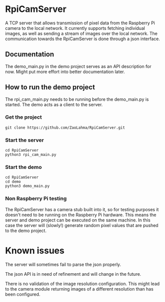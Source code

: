 # RpiCamServer
A TCP server that allows transmission of pixel data from the Raspberry Pi camera to the local network. It currently supports fetching individual images, as well as sending a stream of images over the local network. The communication towards the RpiCamServer is done through a json interface.

## Documentation
The demo_main.py in the demo project serves as an API description for now. Might put more effort into better documentation later.

## How to run the demo project
The rpi_cam_main.py needs to be running before the demo_main.py is started. The demo acts as a client to the server.

### Get the project
`git clone https://github.com/ZaoLahma/RpiCamServer.git`

### Start the server
```
cd RpiCamServer
python3 rpi_cam_main.py
```
### Start the demo
```
cd RpiCamServer
cd demo
python3 demo_main.py
```

### Non Raspberry Pi testing
The RpiCamServer has a camera stub built into it, so for testing purposes it doesn't need to be running on the Raspberry Pi hardware. This means the server and demo project can be executed on the same machine. In this case the server will (slowly!) generate random pixel values that are pushed to the demo project.

# Known issues
The server will sometimes fail to parse the json properly.

The json API is in need of refinement and will change in the future.

There is no validation of the image resolution configuration. This might lead to the camera module returning images of a different resolution than has been configured.
